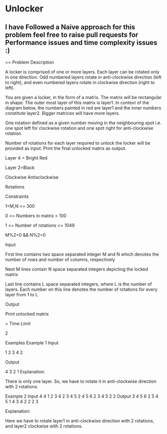 # Unlocker

## I have Followed a Naive approach for this problem feel free to raise pull requests for Performance issues and time complexity issues :)

== Problem Description

A locker is comprised of one or more layers. Each layer can be rotated only in
one direction. Odd numbered layers rotate in anti-clockwise direction (left to
right), and even numbered layers rotate in clockwise direction (right to left).

You are given a locker, in the form of a matrix. The matrix will be rectangular
in shape. The outer most layer of this matrix is layer1. In context of the
diagram below, the numbers painted in red are layer1 and the inner numbers
constitute layer2. Bigger matrices will have more layers.

One rotation defined as a given number moving in the neighbouring spot i.e.
one spot left for clockwise rotation and one spot right for anti-clockwise
rotation.

Number of rotations for each layer required to unlock the locker will be
provided as input. Print the final unlocked matrix as output.

Layer 4 = Bright Red

Layer 2=Black

 
Clockwise Antisclockwise

Rotations

Constraints

1<M,N <= 300

0 <= Numbers in matrix < 100

1 <= Number of rotations <= 1049

M%2=0 && N%2=0

Input

First line contains two space separated integer M and N which denotes the
number of rows and number of columns, respectively

Next M lines contain N space separated integers depicting the locked matrix

Last line contains L space separated integers, where L is the number of
layers. Each number on this line denotes the number of rotations for every
layer from 1 to L

Output

Print unlocked matrix

= Time Limit

2

Examples
Example 1
Input

1 2
3 4
2

Output

4 3
2 1
Explanation:

There is only one layer. So, we have to rotate it in anti-clockwise direction with
2 rotations.


Example 2
Input
4 4
1 2 3 4
2 3 4 5
2 4 5 6
2 3 4 5
2 2
Output
3 4 5 6
2 5 4 5
1 4 3 4
2 2 2 3

Explanation:

Here we have to rotate layer1 in anti-clockwise direction with 2 rotations, and
layer2 clockwise with 2 rotations.
